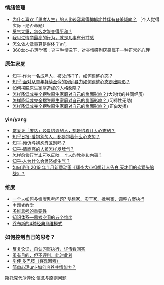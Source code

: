 ### 情绪管理

* [为什么喜欢「思考人生」的人比较容易得抑郁症并伴有自杀倾向？](https://www.zhihu.com/question/20783406) （个人觉得实际上是否命题）
* [戾气太重，怎么才能变得平和？](https://www.zhihu.com/question/33970971/answer/57776266)
* [我见过情商最高的行为，就是凡事有分寸感](https://kuaibao.qq.com/s/20190813A0PES700?refer=spider) 
* [怎么做人做事算是得体？](https://dhh.dahe.cn/con/0525088400)\n",
* [360doc-心理学家：这三种情况下，对亲情感到厌恶属于一种正常的心理](http://www.360doc.com/content/19/0601/11/37341805_839597711.shtml)

### 原生家庭

* [知乎-作为一名成年人，被父母打了，如何调整心态？](https://www.zhihu.com/question/40984913/answer/555662959)
* [知乎-面对从童年持续至今的家庭暴力如何调整心态走出阴影？](https://www.zhihu.com/question/31277152/answer/51423535)
* [如何摆脱原生家庭造成的人格缺陷？](https://www.zhihu.com/question/291784243/answer/509020322) 
* [怎样降低或完全摆脱原生家庭对自己的负面影响？](https://www.zhihu.com/question/29220666/answer/574374739)(大时代的共同经历)
* [怎样降低或完全摆脱原生家庭对自己的负面影响？ ](https://www.zhihu.com/question/29220666/answer/1322011878) (习得性无助)
* [怎样降低或完全摆脱原生家庭对自己的负面影响？ ](https://www.zhihu.com/question/29220666/answer/162899608) (正向发挥)

### yin/yang

* [常爱说「废话」及爱抱怨的人，都是抱着什么心态的？](https://www.zhihu.com/question/22811035)
* [知乎日报-爱抱怨的人，都是抱着什么心态的？](https://www.zhihu.com/question/22811035/answer/31413064)
* [知乎-倾诉与抱怨有区别吗？](https://www.zhihu.com/question/24573922/answer/32048982)
* [知乎-情商高的人都怎样发脾气？](https://www.zhihu.com/question/24314797)
* [怎样的言行举止可以反映一个人的教养和内涵？](https://www.zhihu.com/question/27871104/answer/45664502)
* [知乎-人为什么会愤怒或生气？](https://www.zhihu.com/question/20222339)
* [如何评价 2019 年 1 月新番动画《辉夜大小姐想让人告白 天才们的恋爱头脑战》？](https://www.zhihu.com/question/307529881/answer/615682870)


### 维度

* [一个人如何多维度思考问题? 梦想家、实干家、批判家、调整方案执行](https://www.jianshu.com/p/b1a3ea921e83)
* [主题式教学](https://www.edb.gov.hk/attachment/tc/curriculum-development/cross-kla-studies/gs-primary/teacher-edu-program/20150117-1.pdf)
* [多維思考的重要性](https://data.leafwind.tw/the-importance-of-multi-dimension-thinking-b5dcb18309f4)
* [知识体系—思考空间的五个维度](https://dy.163.com/article/EFSIPRHS05364HA9.html)
* [乔布斯的4种经典思维模式](https://xueqiu.com/2524803655/126735858)

### 如何控制自己的思考？

* [反复论证，自认习惯执行，详情看回答](https://www.zhihu.com/question/21961293/answer/577436136)
* [虽有目的，但不评判，此时此刻](https://www.zhihu.com/question/21961293/answer/569839196)
* [引伸 多巴胺（客观因素）](https://www.zhihu.com/question/29692934/answer/845610471)
* [简单心理uni-如何培养共情能力？](https://www.zhihu.com/question/24440657/answer/463431187)

[斯托克代尔悖论 信念与原则问题](https://www.jianshu.com/p/8647b8fa5f8d)
